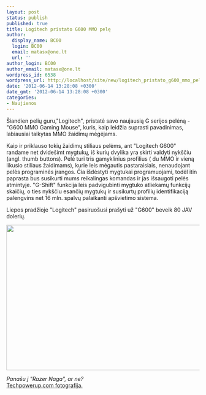 ```yaml
---
layout: post
status: publish
published: true
title: Logitech pristato G600 MMO pelę
author:
  display_name: BC00
  login: BC00
  email: matasx@one.lt
  url: ''
author_login: BC00
author_email: matasx@one.lt
wordpress_id: 6538
wordpress_url: http://localhost/site/new/logitech_pristato_g600_mmo_pele/
date: '2012-06-14 13:28:08 +0300'
date_gmt: '2012-06-14 13:28:08 +0300'
categories:
- Naujienos
---
```

<p>
	&Scaron;iandien pelių guru,&quot;Logitech&quot;, pristatė savo naujausią G serijos pelėną - &quot;G600 MMO Gaming Mouse&quot;, kuris, kaip leidžia suprasti pavadinimas, labiausiai taikytas MMO žaidimų mėgėjams.</p>
<p>
	Kaip ir priklauso tokių žaidimų stiliaus pelėms, ant &quot;Logitech G600&quot; randame net dvide&scaron;imt mygtukų, i&scaron; kurių dvylika yra skirti valdyti nyk&scaron;čiu (angl. thumb buttons). Pelė turi tris gamyklinius profilius ( du MMO ir vieną likusio stiliaus žaidimams), kurie leis mėgautis pastaraisiais, nenaudojant pelės programinės įrangos. Čia i&scaron;dėstyti mygtukai programuojami, todėl itin paprasta bus susikurti mums reikalingas komandas ir jas i&scaron;saugoti pelės atmintyje. &quot;G-Shift&quot; funkcija leis padvigubinti mygtuko atliekamų funkcijų skaičių, o ties nyk&scaron;čiu esančių mygtukų ir susikurtų profilių identifikaciją palengvins net 16 mln. spalvų palaikanti ap&scaron;vietimo sistema.</p>
<p>
	Liepos pradžioje &quot;Logitech&quot; pasiruo&scaron;usi pra&scaron;yti už &quot;G600&quot; beveik 80 JAV dolerių.</p>
<p>
	<a href="http://technews.lt/userfiles/152a(1).jpg"><img alt="" src="http://technews.lt/userfiles/152a(1).jpg" style="width: 520px; height: 379px;" /></a></p>
<p>
	<em>Pana&scaron;u į &quot;Razer Naga&quot;, ar ne?&nbsp;<br />
	</em><u>Techpowerup.com fotografija.</u></p>
